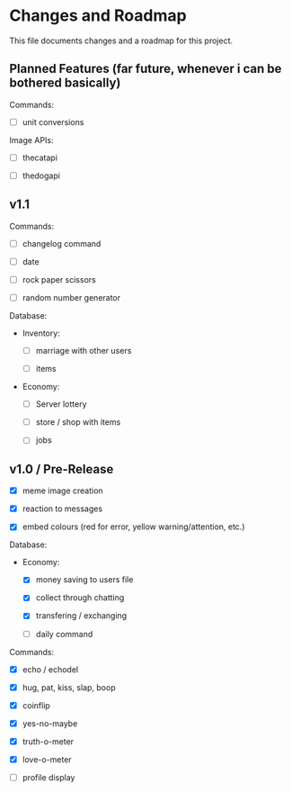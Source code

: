 # Changes and Roadmap

This file documents changes and a roadmap for this project.

## Planned Features (far future, whenever i can be bothered basically)

Commands:

- [ ] unit conversions

Image APIs:

- [ ] thecatapi

- [ ] thedogapi

## v1.1

Commands:

- [ ] changelog command

- [ ] date

- [ ] rock paper scissors

- [ ] random number generator

Database:

- Inventory:
  
  - [ ] marriage with other users
  
  - [ ] items

- Economy:
  
  - [ ] Server lottery
  
  - [ ] store / shop with items
  
  - [ ] jobs

## v1.0 / Pre-Release

- [x] meme image creation

- [x] reaction to messages

- [x] embed colours (red for error, yellow warning/attention, etc.)

Database:

- Economy:
  
  - [x] money saving to users file
  
  - [x] collect through chatting
  
  - [x] transfering / exchanging
  
  - [ ] daily command

Commands:

- [x] echo / echodel

- [x] hug, pat, kiss, slap, boop

- [x] coinflip

- [x] yes-no-maybe

- [x] truth-o-meter

- [x] love-o-meter

- [ ] profile display

